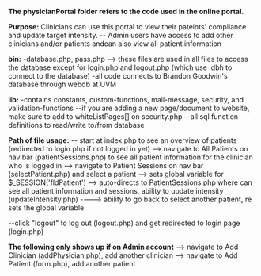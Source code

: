 **The physicianPortal folder refers to the code used in the online portal.**


**Purpose:** Clinicians can use this portal to view their pateints' compliance and update target intensity. 
-- Admin users have access to add other clinicians and/or patients andcan also view all patient information


**bin:**
-database.php, pass.php --> these files are used in all files to access the database except for login.php and logout.php (which use .dbh to connect to the database)
-all code connects to Brandon Goodwin's database through webdb at UVM

**lib:**
-contains constants, custom-functions, mail-message, security, and validation-functions
    --if you are adding a new page/document to website, make sure to add to whiteListPages[] on security.php
    --all sql function definitions to read/write to/from database
    
   
**Path of file usage:**
-- start at index.php to see an overview of patients (redirected to login.php if not logged in yet)
--> navigate to All Patients on nav bar (patientSessions.php) to see all patient information for the clinician who is logged in
--> navigate to Patient Sessions on nav bar (selectPatient.php) and select a patient --> sets global variable for $_SESSION('fldPatient')
--> auto-directs to PatientSessions.php where can see all patient information and sessions, ability to update intensity (updateIntensity.php)
----> ability to go back to select another patient, re sets the global variable

--click "logout" to log out (logout.php) and get redirected to login page (login.php)


**The following only shows up if on Admin account**
--> navigate to Add Clinician (addPhysician.php), add another clinician
--> navigate to Add Patient (form.php), add another patient



